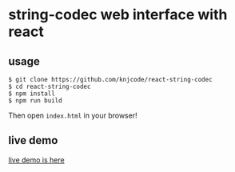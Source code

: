 # string-codec web interface with react

## usage

```
$ git clone https://github.com/knjcode/react-string-codec
$ cd react-string-codec
$ npm install
$ npm run build
```

Then open `index.html` in your browser!

## live demo

[live demo is here](http://test.guit.net/scwi/)
